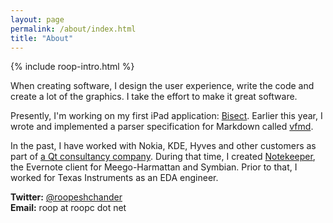 ```yaml
---
layout: page
permalink: /about/index.html
title: "About"
---
```


<aside class="roop-intro">
<p>{% include roop-intro.html %}</p>
</aside>

When creating software, I design the user experience,
write the code and create a lot of the graphics. I take the
effort to make it great software.

Presently, I'm working on my first iPad application: [Bisect]. Earlier
this year, I wrote and implemented a parser specification for Markdown
called [vfmd].

In the past, I have worked with Nokia, KDE, Hyves and other customers
as part of [a Qt consultancy company]. During that time, I created
[Notekeeper][], the Evernote client for Meego-Harmattan and Symbian.
Prior to that, I worked for Texas Instruments as an EDA engineer.

[Bisect]: http://bisectapp.com
          "Bisect: A split-screen Markdown editor for the iPad"
[vfmd]: http://vfmd.github.io/ "vfmd: Markdown with a spec"
[Notekeeper]: http://www.notekeeperapp.com/n9 "Notekeeper for N9"
[a Qt consultancy company]: http://www.forwardbias.in/ "ForwardBias Technologies"

**Twitter:** [@roopeshchander](http://twitter.com/roopeshchander)<br />
**Email:** roop at roopc dot net
